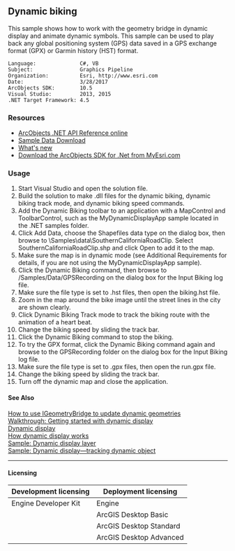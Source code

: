 ## Dynamic biking

  <div xmlns="http://www.w3.org/1999/xhtml">This sample shows how to work with the geometry bridge in dynamic display and animate dynamic symbols. This sample can be used to play back any global positioning system (GPS) data saved in a GPS exchange format (GPX) or Garmin history (HST) format. </div>  


<!-- TODO: Fill this section below with metadata about this sample-->
```
Language:              C#, VB
Subject:               Graphics Pipeline
Organization:          Esri, http://www.esri.com
Date:                  3/28/2017
ArcObjects SDK:        10.5
Visual Studio:         2013, 2015
.NET Target Framework: 4.5
```

### Resources

* [ArcObjects .NET API Reference online](http://desktop.arcgis.com/en/arcobjects/latest/net/webframe.htm)  
* [Sample Data Download](../../releases)  
* [What's new](http://desktop.arcgis.com/en/arcobjects/latest/net/webframe.htm#05247c04-bfd9-4e36-ae09-bc6e833c3b14.htm)  
* [Download the ArcObjects SDK for .Net from MyEsri.com](https://my.esri.com/)  

### Usage
1. Start Visual Studio and open the solution file.  
1. Build the solution to make .dll files for the dynamic biking, dynamic biking track mode, and dynamic biking speed commands.   
1. Add the Dynamic Biking toolbar to an application with a MapControl and ToolbarControl, such as the MyDynamicDisplayApp sample located in the .NET samples folder.  
1. Click Add Data, choose the Shapefiles data type on the dialog box, then browse to <your ArcGIS developer kit install location >\Samples\data\SouthernCaliforniaRoadClip. Select SouthernCaliforniaRoadClip.shp and click Open to add it to the map.  
1. Make sure the map is in dynamic mode (see Additional Requirements for details, if you are not using the MyDynamicDisplayApp sample).  
1. Click the Dynamic Biking command, then browse to <your ArcGIS developer kit install location>/Samples/Data/GPSRecording on the dialog box for the Input Biking log file.  
1. Make sure the file type is set to .hst files, then open the biking.hst file.  
1. Zoom in the map around the bike image until the street lines in the city are shown clearly.  
1. Click Dynamic Biking Track mode to track the biking route with the animation of a heart beat.  
1. Change the biking speed by sliding the track bar.  
1. Click the Dynamic Biking command to stop the biking.   
1. To try the GPX format, click the Dynamic Biking command again and browse to the GPSRecording folder on the dialog box for the Input Biking log file.  
1. Make sure the file type is set to .gpx files, then open the run.gpx file.  
1. Change the biking speed by sliding the track bar.  
1. Turn off the dynamic map and close the application.  







#### See Also  
[How to use IGeometryBridge to update dynamic geometries](http://desktop.arcgis.com/search/?q=How%20to%20use%20IGeometryBridge%20to%20update%20dynamic%20geometries&p=0&language=en&product=arcobjects-sdk-dotnet&version=&n=15&collection=help)  
[Walkthrough: Getting started with dynamic display](http://desktop.arcgis.com/search/?q=Walkthrough%3A%20Getting%20started%20with%20dynamic%20display&p=0&language=en&product=arcobjects-sdk-dotnet&version=&n=15&collection=help)  
[Dynamic display](http://desktop.arcgis.com/search/?q=Dynamic%20display&p=0&language=en&product=arcobjects-sdk-dotnet&version=&n=15&collection=help)  
[How dynamic display works](http://desktop.arcgis.com/search/?q=How%20dynamic%20display%20works&p=0&language=en&product=arcobjects-sdk-dotnet&version=&n=15&collection=help)  
[Sample: Dynamic display layer](../../../Net/GraphicsPipeline/MyDynamicLayer)  
[Sample: Dynamic display—tracking dynamic object](../../../Net/GraphicsPipeline/DynamicObjectTracking)  


---------------------------------

#### Licensing  
| Development licensing | Deployment licensing | 
| ------------- | ------------- | 
| Engine Developer Kit | Engine |  
|  | ArcGIS Desktop Basic |  
|  | ArcGIS Desktop Standard |  
|  | ArcGIS Desktop Advanced |  


